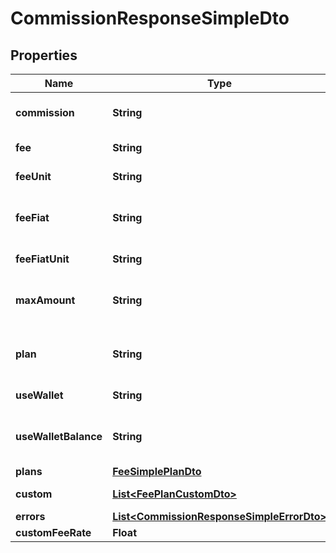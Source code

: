 # CommissionResponseSimpleDto

## Properties
Name | Type | Description | Notes
------------ | ------------- | ------------- | -------------
**commission** | **String** | Plisio commission value |  [optional]
**fee** | **String** | Cryptocurrency fee value |  [optional]
**feeUnit** | **String** | Cryptocurrency feeUnit value |  [optional]
**feeFiat** | **String** | Cryptocurrency fee value in selected fiat currency |  [optional]
**feeFiatUnit** | **String** | Selected fiat currency |  [optional]
**maxAmount** | **String** | Maximum allowed amount to withdrawal |  [optional]
**plan** | **String** | Plisio&#x27;s cryptocurrency fee estimation plan |  [optional]
**useWallet** | **String** | Pay fee from wallet |  [optional]
**useWalletBalance** | **String** | Balance of wallet that will be used to pay fee |  [optional]
**plans** | [**FeeSimplePlanDto**](FeeSimplePlanDto.md) |  |  [optional]
**custom** | [**List&lt;FeePlanCustomDto&gt;**](FeePlanCustomDto.md) | Cryptocurrency fee limits |  [optional]
**errors** | [**List&lt;CommissionResponseSimpleErrorDto&gt;**](CommissionResponseSimpleErrorDto.md) |  |  [optional]
**customFeeRate** | **Float** |  |  [optional]
